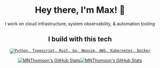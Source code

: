 <h1 align="center">Hey there, I'm Max! 👋</h1>
<p align="center">I work on cloud infrastructure, system observability, & automation tooling</p>

<h2 align="center">I build with this tech</h2>
<p align="center"><a href="#">
  <code><img src="https://skillicons.dev/icons?i=py,rust,ts,go,neovim,linux,aws,cloudflare,kubernetes,docker,ghactions" alt="Python, Typescript, Rust, Go, Neovim, AWS, Kubernetes, Docker" /></code>
</a></p>

<p align="center"><a href="#">
  <img alt="MNThomson's GitHub Stats" src="https://github-readme-stats.vercel.app/api?username=MNThomson&theme=onedark&show_icons=true&hide_rank=true&custom_title=Stats&count_private=true&hide_border=true&hide=issues&line_height=24&bg_color=0d1117&disable_animations=true&include_all_commits=true" /><img alt="MNThomson's GitHub Stats" src="https://github-readme-stats.vercel.app/api/top-langs/?username=MNThomson&layout=compact&theme=onedark&count_private=true&hide_border=true&bg_color=0d1117&disable_animations=true&exclude_repo=GetMeThere,dotfiles" />
</a></p>

